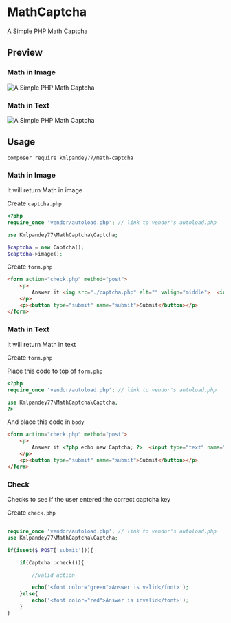 # MathCaptcha
A Simple PHP Math Captcha



## Preview
### Math in Image
![A Simple PHP Math Captcha](https://raw.githubusercontent.com/kmlpandey77/MathCaptcha/master/PreviewImage.png "Captcha Preview")

### Math in Text
![A Simple PHP Math Captcha](https://raw.githubusercontent.com/kmlpandey77/MathCaptcha/master/PreviewText.png "Captcha Preview")


## Usage

```
composer require kmlpandey77/math-captcha

```



### Math in Image
It will return Math in image

Create `captcha.php`

```php
<?php
require_once 'vendor/autoload.php'; // link to vendor's autoload.php

use Kmlpandey77\MathCaptcha\Captcha;

$captcha = new Captcha();
$captcha->image();
```

Create `form.php`

```html
<form action="check.php" method="post">
    <p>
        Answer it <img src="./captcha.php" alt="" valign="middle">  <input type="text" name="captcha">
    </p>
    <p><button type="submit" name="submit">Submit</button></p>
</form>
```

### Math in Text
It will return Math in text

Create `form.php`

Place this code to top of `form.php`
```php
<?php
require_once 'vendor/autoload.php'; // link to vendor's autoload.php

use Kmlpandey77\MathCaptcha\Captcha;
?>
```

And place this code in `body`
```html
<form action="check.php" method="post">
    <p>
        Answer it <?php echo new Captcha; ?>  <input type="text" name="captcha">
    </p>
    <p><button type="submit" name="submit">Submit</button></p>
</form>
```


### Check
Checks to see if the user entered the correct captcha key

Create `check.php`

```php

require_once 'vendor/autoload.php'; // link to vendor's autoload.php
use Kmlpandey77\MathCaptcha\Captcha;

if(isset($_POST['submit'])){

	if(Captcha::check()){

        //valid action

        echo('<font color="green">Answer is valid</font>');
	}else{
		echo('<font color="red">Answer is invalid</font>');
	}
}
```